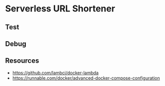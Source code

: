 
# Serverless URL Shortener

## Test

## Debug

## Resources

- https://github.com/lambci/docker-lambda
- https://runnable.com/docker/advanced-docker-compose-configuration
